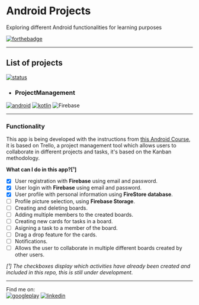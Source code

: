 # Android Projects
Exploring different Android functionalities for learning purposes

[![forthebadge](https://forthebadge.com/images/badges/built-for-android.svg)](https://forthebadge.com)  

-----  
## List of projects

[![status](https://img.shields.io/badge/Project%20status-Under%20development-brightgreen)](#)
- ### **ProjectManagement**
[![android](https://img.shields.io/badge/Android-3DDC84?style=for-the-badge&logo=android&logoColor=white)](#)
[![kotlin](https://img.shields.io/badge/Kotlin-0095D5?&style=for-the-badge&logo=kotlin&logoColor=white)](#)
<img alt="Firebase" src="https://img.shields.io/badge/firebase-%23039BE5.svg?&style=for-the-badge&logo=firebase"/>

----- 

### Functionality  
This app is being developed with the instructions from [this Android Course](https://www.udemy.com/course/android-kotlin-developer/), it is based on Trello, a project management tool which allows users to collaborate in different projects and tasks, it's based on the Kanban methodology.  

**What can I do in this app?[¹]**
- [x] User registration with **Firebase** using email and password. 
- [x] User login with **Firebase** using email and password. 
- [x] User profile with personal information using **FireStore database**.
- [ ] Profile picture selection, using **Firebase Storage**.
- [ ] Creating and deleting boards.
- [ ] Adding multiple members to the created boards.
- [ ] Creating new cards for tasks in a board.
- [ ] Asigning a task to a member of the board.
- [ ] Drag a drop feature for the cards.
- [ ] Notifications.
- [ ] Allows the user to collaborate in multiple different boards created by other users.

*[¹] The checkboxes display which activities have already been created and included in this repo, this is still under development.*

-----
Find me on:  
[![googleplay](https://img.shields.io/badge/Google_Play-414141?style=for-the-badge&logo=google-play&logoColor=white)](https://bit.ly/CeciliaPlaystore)
[![linkedin](https://img.shields.io/badge/LinkedIn-0077B5?style=for-the-badge&logo=linkedin&logoColor=white)](https://www.linkedin.com/in/juana-cecilia-d-862786155/)  

